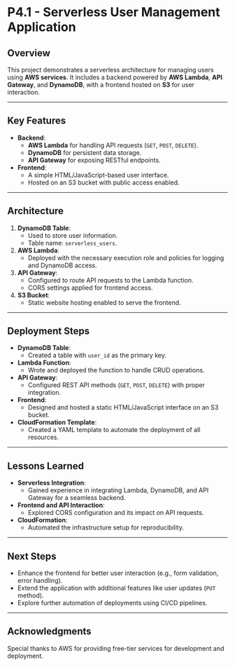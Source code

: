 # P4.1 - Serverless User Management Application

## Overview
This project demonstrates a serverless architecture for managing users using **AWS services**. It includes a backend powered by **AWS Lambda**, **API Gateway**, and **DynamoDB**, with a frontend hosted on **S3** for user interaction.

---

## Key Features
- **Backend**:
  - **AWS Lambda** for handling API requests (`GET`, `POST`, `DELETE`).
  - **DynamoDB** for persistent data storage.
  - **API Gateway** for exposing RESTful endpoints.
- **Frontend**:
  - A simple HTML/JavaScript-based user interface.
  - Hosted on an S3 bucket with public access enabled.

---

## Architecture
1. **DynamoDB Table**:
   - Used to store user information.
   - Table name: `serverless_users`.
2. **AWS Lambda**:
   - Deployed with the necessary execution role and policies for logging and DynamoDB access.
3. **API Gateway**:
   - Configured to route API requests to the Lambda function.
   - CORS settings applied for frontend access.
4. **S3 Bucket**:
   - Static website hosting enabled to serve the frontend.

---

## Deployment Steps
- **DynamoDB Table**:
  - Created a table with `user_id` as the primary key.
- **Lambda Function**:
  - Wrote and deployed the function to handle CRUD operations.
- **API Gateway**:
  - Configured REST API methods (`GET`, `POST`, `DELETE`) with proper integration.
- **Frontend**:
  - Designed and hosted a static HTML/JavaScript interface on an S3 bucket.
- **CloudFormation Template**:
  - Created a YAML template to automate the deployment of all resources.

---

## Lessons Learned
- **Serverless Integration**:
  - Gained experience in integrating Lambda, DynamoDB, and API Gateway for a seamless backend.
- **Frontend and API Interaction**:
  - Explored CORS configuration and its impact on API requests.
- **CloudFormation**:
  - Automated the infrastructure setup for reproducibility.

---

## Next Steps
- Enhance the frontend for better user interaction (e.g., form validation, error handling).
- Extend the application with additional features like user updates (`PUT` method).
- Explore further automation of deployments using CI/CD pipelines.

---

## Acknowledgments
Special thanks to AWS for providing free-tier services for development and deployment.
